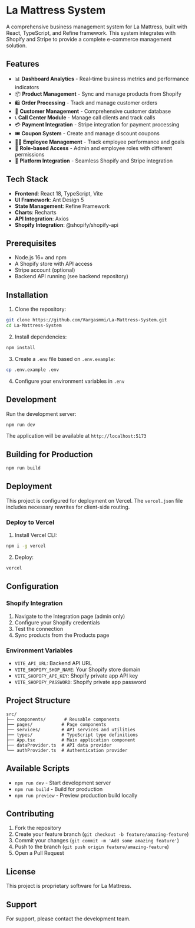 # La Mattress System

A comprehensive business management system for La Mattress, built with React, TypeScript, and Refine framework. This system integrates with Shopify and Stripe to provide a complete e-commerce management solution.

## Features

- 📊 **Dashboard Analytics** - Real-time business metrics and performance indicators
- 📦 **Product Management** - Sync and manage products from Shopify
- 🛍️ **Order Processing** - Track and manage customer orders
- 👥 **Customer Management** - Comprehensive customer database
- 📞 **Call Center Module** - Manage call clients and track calls
- 💳 **Payment Integration** - Stripe integration for payment processing
- 🎟️ **Coupon System** - Create and manage discount coupons
- 👨‍💼 **Employee Management** - Track employee performance and goals
- 🔐 **Role-based Access** - Admin and employee roles with different permissions
- 🔗 **Platform Integration** - Seamless Shopify and Stripe integration

## Tech Stack

- **Frontend**: React 18, TypeScript, Vite
- **UI Framework**: Ant Design 5
- **State Management**: Refine Framework
- **Charts**: Recharts
- **API Integration**: Axios
- **Shopify Integration**: @shopify/shopify-api

## Prerequisites

- Node.js 16+ and npm
- A Shopify store with API access
- Stripe account (optional)
- Backend API running (see backend repository)

## Installation

1. Clone the repository:
```bash
git clone https://github.com/Vargasmmi/La-Mattress-System.git
cd La-Mattress-System
```

2. Install dependencies:
```bash
npm install
```

3. Create a `.env` file based on `.env.example`:
```bash
cp .env.example .env
```

4. Configure your environment variables in `.env`

## Development

Run the development server:
```bash
npm run dev
```

The application will be available at `http://localhost:5173`

## Building for Production

```bash
npm run build
```

## Deployment

This project is configured for deployment on Vercel. The `vercel.json` file includes necessary rewrites for client-side routing.

### Deploy to Vercel

1. Install Vercel CLI:
```bash
npm i -g vercel
```

2. Deploy:
```bash
vercel
```

## Configuration

### Shopify Integration

1. Navigate to the Integration page (admin only)
2. Configure your Shopify credentials
3. Test the connection
4. Sync products from the Products page

### Environment Variables

- `VITE_API_URL`: Backend API URL
- `VITE_SHOPIFY_SHOP_NAME`: Your Shopify store domain
- `VITE_SHOPIFY_API_KEY`: Shopify private app API key
- `VITE_SHOPIFY_PASSWORD`: Shopify private app password

## Project Structure

```
src/
├── components/       # Reusable components
├── pages/           # Page components
├── services/        # API services and utilities
├── types/           # TypeScript type definitions
├── App.tsx          # Main application component
├── dataProvider.ts  # API data provider
└── authProvider.ts  # Authentication provider
```

## Available Scripts

- `npm run dev` - Start development server
- `npm run build` - Build for production
- `npm run preview` - Preview production build locally

## Contributing

1. Fork the repository
2. Create your feature branch (`git checkout -b feature/amazing-feature`)
3. Commit your changes (`git commit -m 'Add some amazing feature'`)
4. Push to the branch (`git push origin feature/amazing-feature`)
5. Open a Pull Request

## License

This project is proprietary software for La Mattress.

## Support

For support, please contact the development team.
